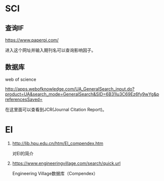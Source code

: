 # SCI

## 查询IF

<https://www.paperpi.com/>

进入这个网址并输入期刊名可以查询影响因子。

## 数据库

web of science

<http://apps.webofknowledge.com/UA_GeneralSearch_input.do?product=UA&search_mode=GeneralSearch&SID=6B31lu3C69Ez6fy9wYg&preferencesSaved=>

在这里面可以查看到JCR(Journal Citation Report)。

# EI

1. <http://lib.hpu.edu.cn/htm/EI_compendex.htm>

   对EI的简介

2. <https://www.engineeringvillage.com/search/quick.url>

   Engineering Village数据库（Compendex）